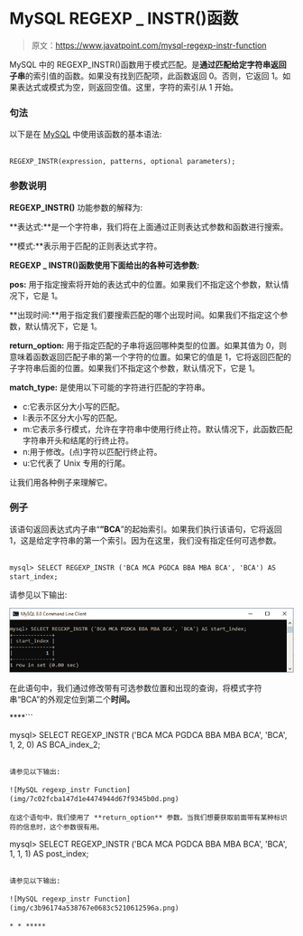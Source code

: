 # MySQL REGEXP _ INSTR()函数

> 原文：<https://www.javatpoint.com/mysql-regexp-instr-function>

MySQL 中的 REGEXP_INSTR()函数用于模式匹配。是**通过匹配给定字符串返回子串**的索引值的函数。如果没有找到匹配项，此函数返回 0。否则，它返回 1。如果表达式或模式为空，则返回空值。这里，字符的索引从 1 开始。

### 句法

以下是在 [MySQL](https://www.javatpoint.com/mysql-tutorial) 中使用该函数的基本语法:

```

REGEXP_INSTR(expression, patterns, optional parameters);

```

### 参数说明

**REGEXP_INSTR()** 功能参数的解释为:

**表达式:**是一个字符串，我们将在上面通过正则表达式参数和函数进行搜索。

**模式:**表示用于匹配的正则表达式字符。

**REGEXP _ INSTR()函数使用下面给出的各种可选参数:**

**pos:** 用于指定搜索将开始的表达式中的位置。如果我们不指定这个参数，默认情况下，它是 1。

**出现时间:**用于指定我们要搜索匹配的哪个出现时间。如果我们不指定这个参数，默认情况下，它是 1。

**return_option:** 用于指定匹配的子串将返回哪种类型的位置。如果其值为 0，则意味着函数返回匹配子串的第一个字符的位置。如果它的值是 1，它将返回匹配的子字符串后面的位置。如果我们不指定这个参数，默认情况下，它是 1。

**match_type:** 是使用以下可能的字符进行匹配的字符串。

*   c:它表示区分大小写的匹配。
*   I:表示不区分大小写的匹配。
*   m:它表示多行模式，允许在字符串中使用行终止符。默认情况下，此函数匹配字符串开头和结尾的行终止符。
*   n:用于修改。(点)字符以匹配行终止符。
*   u:它代表了 Unix 专用的行尾。

让我们用各种例子来理解它。

### 例子

该语句返回表达式内子串“**”BCA**”的起始索引。如果我们执行该语句，它将返回 1，这是给定字符串的第一个索引。因为在这里，我们没有指定任何可选参数。

```

mysql> SELECT REGEXP_INSTR ('BCA MCA PGDCA BBA MBA BCA', 'BCA') AS start_index;

```

请参见以下输出:

![MySQL regexp_instr Function](img/11882a2f7d1a0b93bb1935e886de42a4.png)

在此语句中，我们通过修改带有可选参数位置和出现的查询，将模式字符串“BCA”的外观定位到第二个****时间。****

 ****```

mysql> SELECT REGEXP_INSTR ('BCA MCA PGDCA BBA MBA BCA', 'BCA', 1, 2, 0) AS BCA_index_2;

```

请参见以下输出:

![MySQL regexp_instr Function](img/7c02fcba147d1e4474944d67f9345b0d.png)

在这个语句中，我们使用了 **return_option** 参数。当我们想要获取前面带有某种标识符的信息时，这个参数很有用。

```

mysql> SELECT REGEXP_INSTR ('BCA MCA PGDCA BBA MBA BCA', 'BCA', 1, 1, 1) AS post_index;

```

请参见以下输出:

![MySQL regexp_instr Function](img/c3b96174a538767e0683c5210612596a.png)

* * *****